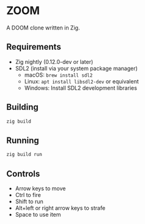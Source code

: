# ZOOM

A DOOM clone written in Zig.

## Requirements

- Zig nightly (0.12.0-dev or later)
- SDL2 (install via your system package manager)
  - macOS: `brew install sdl2`
  - Linux: `apt install libsdl2-dev` or equivalent
  - Windows: Install SDL2 development libraries

## Building

```bash
zig build
```

## Running

```bash
zig build run
```

## Controls

- Arrow keys to move
- Ctrl to fire
- Shift to run
- Alt+left or right arrow keys to strafe
- Space to use item

